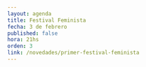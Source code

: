 ```yaml
---
layout: agenda
title: Festival Feminista
fecha: 3 de febrero
published: false
hora: 21hs 
orden: 3
link: /novedades/primer-festival-feminista
---
```

